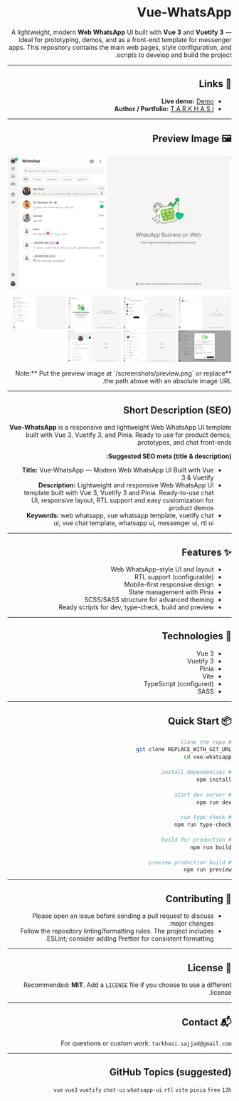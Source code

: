 <div dir="rtl" style="direction: rtl; text-align: right;">

# Vue‑WhatsApp

A lightweight, modern **Web WhatsApp** UI built with **Vue 3** and **Vuetify 3** — ideal for prototyping, demos, and as
a front-end template for messenger apps. This repository contains the main web pages, style configuration, and scripts
to develop and build the project.

---

## 🔗 Links

* **Live demo:** [Demo](https://tarkhasi.github.io/vue-whatsapp/)
* **Author / Portfolio:** [T A R K H A S I](https://tarkhasi.ir)

---

## 🖼️ Preview Image

![UI Preview](/screenshots/preview-1.JPG)
<p float="left">
  <img src="/screenshots/screenshot-1.JPG" width="120" alt="Vue WhatsApp Free" />
  <img src="/screenshots/screenshot-2.JPG" width="120" alt="Vue WhatsApp Free" />
  <img src="/screenshots/screenshot-3.JPG" width="120" alt="Vue WhatsApp Free" />
  <img src="/screenshots/screenshot-4.JPG" width="120" alt="Vue WhatsApp Free" />
  <img src="/screenshots/screenshot-5.JPG" width="120" alt="Vue WhatsApp Free" />
  <img src="/screenshots/screenshot-6.JPG" width="120" alt="Vue WhatsApp Free" />
  <img src="/screenshots/screenshot-7.JPG" width="120" alt="Vue WhatsApp Free" />
</p>
**Note:** Put the preview image at `/screenshots/preview.png` or replace the path above with an absolute image URL.

---

## Short Description (SEO)

**Vue‑WhatsApp** is a responsive and lightweight Web WhatsApp UI template built with Vue 3, Vuetify 3, and Pinia. Ready
to use for product demos, prototypes, and chat front-ends.

**Suggested SEO meta (title & description):**

* **Title:** Vue‑WhatsApp — Modern Web WhatsApp UI Built with Vue 3 & Vuetify
* **Description:** Lightweight and responsive Web WhatsApp UI template built with Vue 3, Vuetify 3 and Pinia.
  Ready-to-use chat UI, responsive layout, RTL support and easy customization for product demos.
* **Keywords:** web whatsapp, vue whatsapp template, vuetify chat ui, vue chat template, whatsapp ui, messenger ui, rtl
  ui

---

## ✨ Features

* Web WhatsApp–style UI and layout
* RTL support (configurable)
* Mobile-first responsive design
* State management with Pinia
* SCSS/SASS structure for advanced theming
* Ready scripts for dev, type-check, build and preview

---

## 🧰 Technologies

* Vue 3
* Vuetify 3
* Pinia
* Vite
* TypeScript (configured)
* SASS

---

## 📦 Quick Start

```bash
# clone the repo
git clone REPLACE_WITH_GIT_URL
cd vue-whatsapp

# install dependencies
npm install

# start dev server
npm run dev

# run type-check
npm run type-check

# build for production
npm run build

# preview production build
npm run preview
```

  
---

## 🤝 Contributing

* Please open an issue before sending a pull request to discuss major changes.
* Follow the repository linting/formatting rules. The project includes ESLint; consider adding Prettier for consistent
  formatting.

---

## 🧾 License

Recommended: **MIT**. Add a `LICENSE` file if you choose to use a different license.

---

## 📬 Contact

For questions or custom work: `tarkhasi.sajjad@gmail.com`

---

## GitHub Topics (suggested)

`vue` `vue3` `vuetify` `chat-ui` `whatsapp-ui` `rtl` `vite` `pinia` `free` `12h`
 